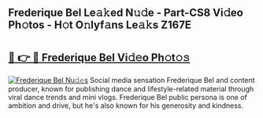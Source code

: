 ## Frederique Bel Le𝚊𝚔ed N𝚞𝚍e - Part-CS8 Vi𝚍eo Ph𝚘tos - H𝚘t O𝚗lyf𝚊ns Le𝚊𝚔s Z167E

# <h2><a href="http://hf5cp9.feru.top/?c=Frederique+Bel">🔗 👉 🔴 Frederique Bel Vi𝚍𝚎o Ph𝚘t𝚘𝚜</a></h2>

[![Frederique Bel Nu𝚍𝚎s](https://i.imgur.com/0TWrTi3.gif)](http://hf5cp9.feru.top/?c=Frederique+Bel)
Social media sensation Frederique Bel and content producer, known for publishing dance and lifestyle-related material through viral dance trends and mini vlogs. Frederique Bel public persona is one of ambition and drive, but he's also known for his generosity and kindness. 
